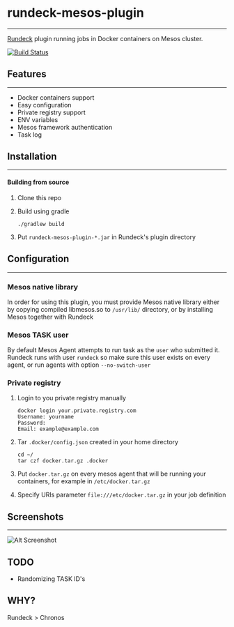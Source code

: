 # rundeck-mesos-plugin
------------------------------------
[Rundeck](http://rundeck.org) plugin running jobs in Docker containers on Mesos cluster.

[![Build Status](https://travis-ci.org/farmapromlab/rundeck-mesos-plugin.svg?branch=master)](https://travis-ci.org/farmapromlab/rundeck-mesos-plugin)

## Features
------------------------------------
- Docker containers support
- Easy configuration 
- Private registry support
- ENV variables
- Mesos framework authentication
- Task log

## Installation
------------------------------------

#### Building from source
 1) Clone this repo
 
 2) Build using gradle
            
        ./gradlew build
 3) Put `rundeck-mesos-plugin-*.jar` in Rundeck's plugin directory

## Configuration
------------------------------------

### Mesos native library

In order for using this plugin, you must provide Mesos native library either by copying compiled libmesos.so to `/usr/lib/` directory, or by installing Mesos together with Rundeck

### Mesos TASK user

By default Mesos Agent attempts to run task as the `user` who submitted it. Rundeck runs with user `rundeck` so make sure this user exists on every agent, or run agents with option `--no-switch-user`

### Private registry
 1) Login to you private registry manually
        
        docker login your.private.registry.com
        Username: yourname
        Password:
        Email: example@example.com
 2) Tar `.docker/config.json` created in your home directory
 
        cd ~/
        tar czf docker.tar.gz .docker
        
 3) Put `docker.tar.gz` on every mesos agent that will be running your containers, for example in `/etc/docker.tar.gz`

 4) Specify URIs parameter `file:///etc/docker.tar.gz` in your job definition
 
## Screenshots
------------------------------------

![Alt Screenshot](https://raw.githubusercontent.com/farmapromlab/rundeck-mesos-plugin/master/screenshots/screen.jpg "Rundeck mesos plugin")
 
## TODO
 - Randomizing TASK ID's

## WHY?

 Rundeck > Chronos

